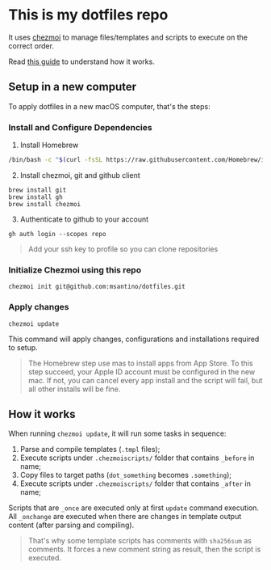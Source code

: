 # This is my dotfiles repo

It uses [chezmoi](https://www.chezmoi.io/) to manage files/templates and scripts to execute on the correct order. 

Read [this guide](https://www.moncefbelyamani.com/automating-the-setup-of-a-new-mac-with-all-your-apps-preferences-and-development-tools/) to understand how it works.

## Setup in a new computer

To apply dotfiles in a new macOS computer, that's the steps: 

### Install and Configure Dependencies

1. Install Homebrew

```bash
/bin/bash -c "$(curl -fsSL https://raw.githubusercontent.com/Homebrew/install/HEAD/install.sh)"
```

2. Install chezmoi, git and github client

```
brew install git
brew install gh
brew install chezmoi
```

3. Authenticate to github to your account

```
gh auth login --scopes repo
```
> Add your ssh key to profile so you can clone repositories

### Initialize Chezmoi using this repo

```
chezmoi init git@github.com:msantino/dotfiles.git
```

### Apply changes

```
chezmoi update
```

This command will apply changes, configurations and installations required to setup. 

> The Homebrew step use mas to install apps from App Store. To this step succeed, your Apple ID account must be configured in the new mac. If not, you can cancel every app install and the script will fail, but all other installs will be fine. 

## How it works

When running `chezmoi update`, it will run some tasks in sequence: 

1. Parse and compile templates (`.tmpl` files);  
1. Execute scripts under `.chezmoiscripts/` folder that contains `_before` in name;  
1. Copy files to target paths (`dot_something` becomes `.something`);  
1. Execute scripts under `.chezmoiscripts/` folder that contains `_after` in name;  

Scripts that are `_once` are executed only at first `update` command execution. All `_onchange` are executed when there are changes in template output content (after parsing and compiling). 

> That's why some template scripts has comments with `sha256sum` as comments. It forces a new comment string as result, then the script is executed. 